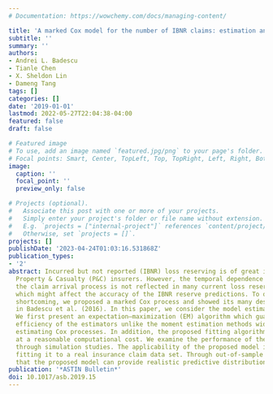 ```yaml
---
# Documentation: https://wowchemy.com/docs/managing-content/

title: 'A marked Cox model for the number of IBNR claims: estimation and application'
subtitle: ''
summary: ''
authors:
- Andrei L. Badescu
- Tianle Chen
- X. Sheldon Lin
- Dameng Tang
tags: []
categories: []
date: '2019-01-01'
lastmod: 2022-05-27T22:04:38-04:00
featured: false
draft: false

# Featured image
# To use, add an image named `featured.jpg/png` to your page's folder.
# Focal points: Smart, Center, TopLeft, Top, TopRight, Left, Right, BottomLeft, Bottom, BottomRight.
image:
  caption: ''
  focal_point: ''
  preview_only: false

# Projects (optional).
#   Associate this post with one or more of your projects.
#   Simply enter your project's folder or file name without extension.
#   E.g. `projects = ["internal-project"]` references `content/project/deep-learning/index.md`.
#   Otherwise, set `projects = []`.
projects: []
publishDate: '2023-04-24T01:03:16.531868Z'
publication_types:
- '2'
abstract: Incurred but not reported (IBNR) loss reserving is of great importance for
  Property & Casualty (P&C) insurers. However, the temporal dependence exhibited in
  the claim arrival process is not reflected in many current loss reserving models,
  which might affect the accuracy of the IBNR reserve predictions. To overcome this
  shortcoming, we proposed a marked Cox process and showed its many desirable properties
  in Badescu et al. (2016). In this paper, we consider the model estimation and applications.
  We first present an expectation–maximization (EM) algorithm which guarantees the
  efficiency of the estimators unlike the moment estimation methods widely used in
  estimating Cox processes. In addition, the proposed fitting algorithm can be implemented
  at a reasonable computational cost. We examine the performance of the proposed algorithm
  through simulation studies. The applicability of the proposed model is tested by
  fitting it to a real insurance claim data set. Through out-of-sample tests, we find
  that the proposed model can provide realistic predictive distributions.
publication: '*ASTIN Bulletin*'
doi: 10.1017/asb.2019.15
---
```


